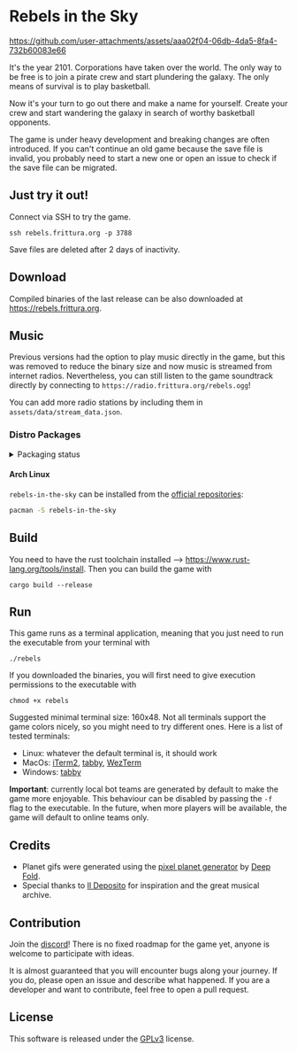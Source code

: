 # Rebels in the Sky


https://github.com/user-attachments/assets/aaa02f04-06db-4da5-8fa4-732b60083e66


It's the year 2101. Corporations have taken over the world.
The only way to be free is to join a pirate crew and start plundering the galaxy. The only means of survival is to play basketball.

Now it's your turn to go out there and make a name for yourself. Create your crew and start wandering the galaxy in search of worthy basketball opponents.

The game is under heavy development and breaking changes are often introduced. If you can't continue an old game because the save file is invalid, you probably need to start a new one or open an issue to check if the save file can be migrated.

## Just try it out!

Connect via SSH to try the game.

`ssh rebels.frittura.org -p 3788`

Save files are deleted after 2 days of inactivity.

## Download

Compiled binaries of the last release can be also downloaded at https://rebels.frittura.org.

## Music

Previous versions had the option to play music directly in the game, but this was removed to reduce the binary size and now music is streamed from internet radios. Nevertheless, you can still listen to the game soundtrack directly by connecting to `https://radio.frittura.org/rebels.ogg`!

You can add more radio stations by including them in `assets/data/stream_data.json`. 

### Distro Packages

<details>
  <summary>Packaging status</summary>

[![Packaging status](https://repology.org/badge/vertical-allrepos/rebels-in-the-sky.svg)](https://repology.org/project/rebels-in-the-sky/versions)

</details>

#### Arch Linux

`rebels-in-the-sky` can be installed from the [official repositories](https://archlinux.org/packages/extra/x86_64/rebels-in-the-sky/):

```sh
pacman -S rebels-in-the-sky
```

## Build

You need to have the rust toolchain installed --> https://www.rust-lang.org/tools/install. Then you can build the game with

`cargo build --release`

## Run

This game runs as a terminal application, meaning that you just need to run the executable from your terminal with

`./rebels`

If you downloaded the binaries, you will first need to give execution permissions to the executable with

`chmod +x rebels`

Suggested minimal terminal size: 160x48. Not all terminals support the game colors nicely, so you might need to try different ones. Here is a list of tested terminals:

-   Linux: whatever the default terminal is, it should work
-   MacOs: [iTerm2](https://iterm2.com/), [tabby](https://tabby.sh/), [WezTerm](https://wezfurlong.org/wezterm/index.html)
-   Windows: [tabby](https://tabby.sh/)

**Important**: currently local bot teams are generated by default to make the game more enjoyable. This behaviour can be disabled by passing the `-f` flag to the executable. In the future, when more players will be available, the game will default to online teams only.

## Credits

-   Planet gifs were generated using the [pixel planet generator](https://deep-fold.itch.io/pixel-planet-generator) by [Deep Fold](https://deep-fold.itch.io/).
-   Special thanks to [Il Deposito](https://www.ildeposito.org) for inspiration and the great musical archive.

## Contribution

Join the [discord](https://discord.gg/ebjp33UrrV)! There is no fixed roadmap for the game yet, anyone is welcome to participate with ideas.

It is almost guaranteed that you will encounter bugs along your journey. If you do, please open an issue and describe what happened. If you are a developer and want to contribute, feel free to open a pull request.

## License

This software is released under the [GPLv3](https://www.gnu.org/licenses/gpl-3.0.en.html) license.
